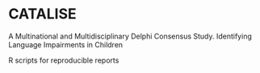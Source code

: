 # CATALISE
A Multinational and Multidisciplinary Delphi Consensus Study. Identifying Language Impairments in Children

R scripts for reproducible reports 

